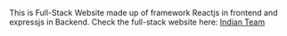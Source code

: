 This is Full-Stack Website made up of framework Reactjs in frontend and expressjs in Backend.
Check the full-stack website here: [Indian Team](https://indian-team.netlify.app/)
